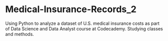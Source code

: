 # Medical-Insurance-Records_2
Using Python to analyze a dataset of U.S. medical insurance costs as part of Data Science and Data Analyst course at Codecademy.
Studying classes and methods.
